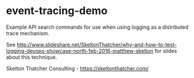 # event-tracing-demo

Example API search commands for use when using logging as a distributed trace mechanism.

See http://www.slideshare.net/SkeltonThatcher/why-and-how-to-test-logging-devops-showcase-north-feb-2016-matthew-skelton for slides about this technique.





Skelton Thatcher Consulting - https://skeltonthatcher.com/
